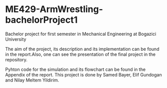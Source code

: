 # ME429-ArmWrestling-bachelorProject1
Bachelor project for first semester in Mechanical Engineering at Bogazici University

The aim of the project, its description and its implementation can be found in the report.Also, one can see the presentation of the final project in the repository.

Pyhton code for the simulation and its flowchart can be found in the Appendix of the report.
This project is done by Samed Bayer, Elif Gundogan and Nilay Meltem Yildirim.
